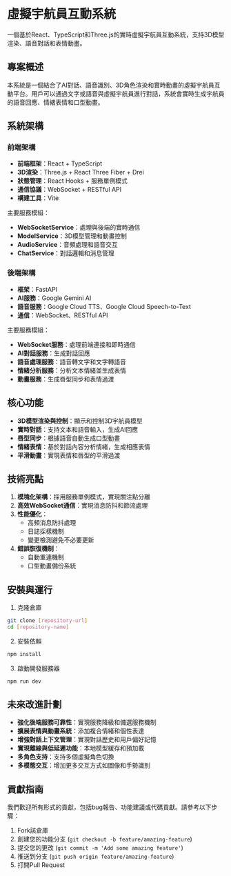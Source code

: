 # 虛擬宇航員互動系統

一個基於React、TypeScript和Three.js的實時虛擬宇航員互動系統，支持3D模型渲染、語音對話和表情動畫。

## 專案概述

本系統是一個結合了AI對話、語音識別、3D角色渲染和實時動畫的虛擬宇航員互動平台。用戶可以通過文字或語音與虛擬宇航員進行對話，系統會實時生成宇航員的語音回應、情緒表情和口型動畫。

## 系統架構

### 前端架構

- **前端框架**：React + TypeScript
- **3D渲染**：Three.js + React Three Fiber + Drei
- **狀態管理**：React Hooks + 服務單例模式
- **通信協議**：WebSocket + RESTful API
- **構建工具**：Vite

主要服務模組：
- **WebSocketService**：處理與後端的實時通信
- **ModelService**：3D模型管理和動畫控制
- **AudioService**：音頻處理和語音交互
- **ChatService**：對話邏輯和消息管理

### 後端架構

- **框架**：FastAPI
- **AI服務**：Google Gemini AI
- **語音服務**：Google Cloud TTS、Google Cloud Speech-to-Text
- **通信**：WebSocket、RESTful API

主要服務模組：
- **WebSocket服務**：處理前端連接和即時通信
- **AI對話服務**：生成對話回應
- **語音處理服務**：語音轉文字和文字轉語音
- **情緒分析服務**：分析文本情緒並生成表情
- **動畫服務**：生成唇型同步和表情過渡

## 核心功能

- **3D模型渲染與控制**：顯示和控制3D宇航員模型
- **實時對話**：支持文本和語音輸入，生成AI回應
- **唇型同步**：根據語音自動生成口型動畫
- **情緒表情**：基於對話內容分析情緒，生成相應表情
- **平滑動畫**：實現表情和唇型的平滑過渡

## 技術亮點

1. **模塊化架構**：採用服務單例模式，實現關注點分離
2. **高效WebSocket通信**：實現消息防抖和節流處理
3. **性能優化**：
   - 高頻消息防抖處理
   - 日誌採樣機制
   - 變更檢測避免不必要更新
4. **錯誤恢復機制**：
   - 自動重連機制
   - 口型動畫備份系統

## 安裝與運行

1. 克隆倉庫
```bash
git clone [repository-url]
cd [repository-name]
```

2. 安裝依賴
```bash
npm install
```

3. 啟動開發服務器
```bash
npm run dev
```

## 未來改進計劃

- **強化後端服務可靠性**：實現服務降級和備選服務機制
- **擴展表情與動畫系統**：添加複合情緒和個性表達
- **增強對話上下文管理**：實現對話歷史和用戶偏好記憶
- **實現離線與低延遲功能**：本地模型緩存和預加載
- **多角色支持**：支持多個虛擬角色切換
- **多模態交互**：增加更多交互方式如圖像和手勢識別

## 貢獻指南

我們歡迎所有形式的貢獻，包括bug報告、功能建議或代碼貢獻。請參考以下步驟：

1. Fork該倉庫
2. 創建您的功能分支 (`git checkout -b feature/amazing-feature`)
3. 提交您的更改 (`git commit -m 'Add some amazing feature'`)
4. 推送到分支 (`git push origin feature/amazing-feature`)
5. 打開Pull Request 